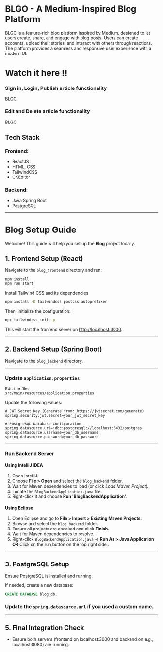 # BLGO - A Medium-Inspired Blog Platform
BLGO is a feature-rich blog platform inspired by Medium, designed to let users create, share, and engage with blog posts. Users can create accounts, upload their stories, and interact with others through reactions. The platform provides a seamless and responsive user experience with a modern UI.

# Watch it here !!

### Sign in, Login, Publish article functionality
[BLGO](https://drive.google.com/file/d/1rM8KfN3I1yqfYFY1VRbw9BkEmew5j2tT/view?usp=sharing)

### Edit and Delete article functionality
[BLGO](https://drive.google.com/file/d/1o0UC8Z26MbN-WXVD5D-wJx4PmdVSyEXm/view?usp=sharing)


## Tech Stack
### **Frontend:**
- ReactJS
- HTML, CSS
- TailwindCSS
- CKEditor

### **Backend:**
- Java Spring Boot
- PostgreSQL

---
# Blog Setup Guide
Welcome! This guide will help you set up the **Blog** project locally.


##  1. Frontend Setup (React)

Navigate to the `blog_frontend` directory and run:

```bash
npm install
npm run start
```
Install Tailwind CSS and its dependencies

```bash
npm install -D tailwindcss postcss autoprefixer
```
Then, initialize the configuration:

```bash
npx tailwindcss init -p
```
This will start the frontend server on [http://localhost:3000](http://localhost:3000).

---

##  2. Backend Setup (Spring Boot)

Navigate to the `blog_backend` directory.

---

###  Update `application.properties`

Edit the file:  
`src/main/resources/application.properties`

Update the following values:

```properties
# JWT Secret Key (Generate from: https://jwtsecret.com/generate)
spring.security.jwt.secret=your_jwt_secret_key

# PostgreSQL Database Configuration
spring.datasource.url=jdbc:postgresql://localhost:5432/postgres
spring.datasource.username=your_db_username
spring.datasource.password=your_db_password
```

---

###  Run Backend Server

#### Using IntelliJ IDEA
1. Open IntelliJ.
2. Choose **File > Open** and select the `blog_backend` folder.
3. Wait for Maven dependencies to load (or click *Load Maven Project*).
4. Locate the `BlogBackendApplication.java` file.
5. Right-click it and choose **Run 'BlogBackendApplication'**.

####  Using Eclipse
1. Open Eclipse and go to **File > Import > Existing Maven Projects**.
2. Browse and select the `blog_backend` folder.
3. Ensure all projects are checked and click **Finish**.
4. Wait for Maven dependencies to resolve.
5. Right-click `BlogBackendApplication.java` → **Run As > Java Application** **OR** Click on the run button on the top right side .

---

##  3. PostgreSQL Setup

Ensure PostgreSQL is installed and running.

If needed, create a new database:

```sql
CREATE DATABASE blog_db;
```
### Update the `spring.datasource.url` if you used a custom name.
---
##  5. Final Integration Check

-  Ensure both servers (frontend on localhost:3000 and backend on e.g., localhost:8080) are running.
